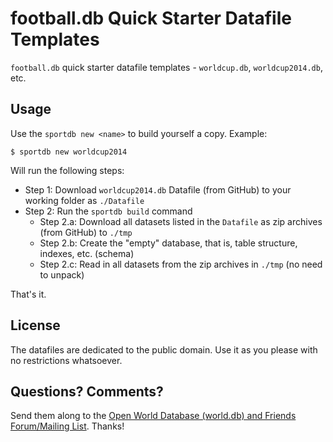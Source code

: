 # football.db Quick Starter Datafile Templates

`football.db` quick starter datafile templates -
`worldcup.db`, `worldcup2014.db`, etc.


## Usage

Use the `sportdb new <name>` to build yourself a copy. Example:

    $ sportdb new worldcup2014

Will run the following steps:

- Step 1:  Download `worldcup2014.db` Datafile (from GitHub) to your working folder as `./Datafile`
- Step 2:  Run the `sportdb build` command
    - Step 2.a:  Download all datasets listed in the `Datafile` as zip archives (from GitHub) to `./tmp`
    - Step 2.b:  Create the "empty" database, that is, table structure, indexes, etc. (schema)
    - Step 2.c:  Read in all datasets from the zip archives in `./tmp` (no need to unpack)

That's it.


## License

The datafiles are dedicated to the public domain.
Use it as you please with no restrictions whatsoever.

## Questions? Comments?

Send them along to the [Open World Database (world.db) and Friends Forum/Mailing List](http://groups.google.com/group/openmundi). 
Thanks!

